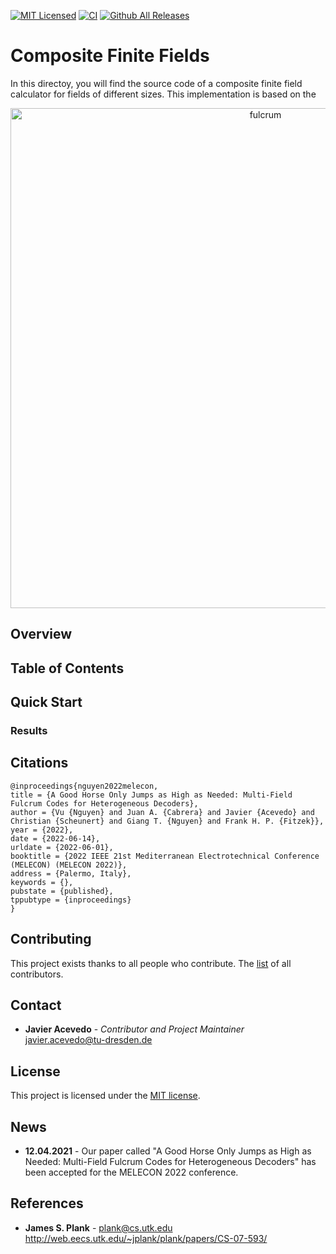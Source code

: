 [![MIT Licensed](https://img.shields.io/github/license/jracevedob/composite_finite_fields)](https://github.com/jracevedob/composite_finite_fields/blob/main/LICENSE)
[![CI](https://github.com/jracevedob/composite_finite_fields/actions/workflows/build.yml/badge.svg)](https://github.com/jracevedob/composite_finite_fields/actions/workflows/build.yml)
[![Github All Releases](https://img.shields.io/github/downloads/jracevedob/Post-Shannon-SDR/total.svg)]()


# Composite Finite Fields

In this directoy, you will find the source code of a composite finite field calculator for fields of different sizes. This implementation is based on the 

<p align="center">
<img alt="fulcrum" src="https://github.com/jracevedob/composite_finite_fields/blob/main/figures/FNC-compositeff-encoding.png" width="800">
</p>




## Overview


## Table of Contents
## Quick Start


### Results

## Citations

```
@inproceedings{nguyen2022melecon,
title = {A Good Horse Only Jumps as High as Needed: Multi-Field Fulcrum Codes for Heterogeneous Decoders},
author = {Vu {Nguyen} and Juan A. {Cabrera} and Javier {Acevedo} and Christian {Scheunert} and Giang T. {Nguyen} and Frank H. P. {Fitzek}},
year = {2022},
date = {2022-06-14},
urldate = {2022-06-01},
booktitle = {2022 IEEE 21st Mediterranean Electrotechnical Conference (MELECON) (MELECON 2022)},
address = {Palermo, Italy},
keywords = {},
pubstate = {published},
tppubtype = {inproceedings}
}
```

## Contributing

This project exists thanks to all people who contribute.
The [list](./CONTRIBUTORS) of all contributors.


## Contact

* **Javier Acevedo** - *Contributor and Project Maintainer* javier.acevedo@tu-dresden.de

## License

This project is licensed under the [MIT license](./LICENSE).


## News

* **12.04.2021** - Our paper called "A Good Horse Only Jumps as High as Needed: Multi-Field Fulcrum Codes for Heterogeneous Decoders" has been accepted for the MELECON 2022 conference.


## References

* **James S. Plank** - plank@cs.utk.edu http://web.eecs.utk.edu/~jplank/plank/papers/CS-07-593/


